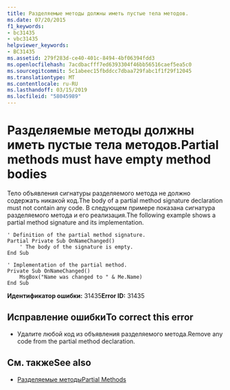 ```yaml
---
title: Разделяемые методы должны иметь пустые тела методов.
ms.date: 07/20/2015
f1_keywords:
- bc31435
- vbc31435
helpviewer_keywords:
- BC31435
ms.assetid: 279f283d-ce40-401c-8494-4bf06394fdd3
ms.openlocfilehash: 7acdbacfff7ed6393304f46bb56516caef5ea5c0
ms.sourcegitcommit: 5c1abeec15fbddcc7dbaa729fabc1f1f29f12045
ms.translationtype: MT
ms.contentlocale: ru-RU
ms.lasthandoff: 03/15/2019
ms.locfileid: "58045989"
---
```

# <a name="partial-methods-must-have-empty-method-bodies"></a><span data-ttu-id="daf13-102">Разделяемые методы должны иметь пустые тела методов.</span><span class="sxs-lookup"><span data-stu-id="daf13-102">Partial methods must have empty method bodies</span></span>
<span data-ttu-id="daf13-103">Тело объявления сигнатуры разделяемого метода не должно содержать никакой код.</span><span class="sxs-lookup"><span data-stu-id="daf13-103">The body of a partial method signature declaration must not contain any code.</span></span> <span data-ttu-id="daf13-104">В следующем примере показана сигнатура разделяемого метода и его реализация.</span><span class="sxs-lookup"><span data-stu-id="daf13-104">The following example shows a partial method signature and its implementation.</span></span>  
  
```  
' Definition of the partial method signature.  
Partial Private Sub OnNameChanged()  
    ' The body of the signature is empty.  
End Sub  
```  
  
```  
' Implementation of the partial method.  
Private Sub OnNameChanged()  
    MsgBox("Name was changed to " & Me.Name)  
End Sub  
```  
  
 <span data-ttu-id="daf13-105">**Идентификатор ошибки:** 31435</span><span class="sxs-lookup"><span data-stu-id="daf13-105">**Error ID:** 31435</span></span>  
  
## <a name="to-correct-this-error"></a><span data-ttu-id="daf13-106">Исправление ошибки</span><span class="sxs-lookup"><span data-stu-id="daf13-106">To correct this error</span></span>  
  
-   <span data-ttu-id="daf13-107">Удалите любой код из объявления разделяемого метода.</span><span class="sxs-lookup"><span data-stu-id="daf13-107">Remove any code from the partial method declaration.</span></span>  
  
## <a name="see-also"></a><span data-ttu-id="daf13-108">См. также</span><span class="sxs-lookup"><span data-stu-id="daf13-108">See also</span></span>

- [<span data-ttu-id="daf13-109">Разделяемые методы</span><span class="sxs-lookup"><span data-stu-id="daf13-109">Partial Methods</span></span>](../../visual-basic/programming-guide/language-features/procedures/partial-methods.md)
